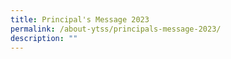```yaml
---
title: Principal's Message 2023
permalink: /about-ytss/principals-message-2023/
description: ""
---
```

